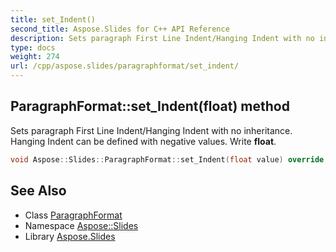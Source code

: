 ```yaml
---
title: set_Indent()
second_title: Aspose.Slides for C++ API Reference
description: Sets paragraph First Line Indent/Hanging Indent with no inheritance. Hanging Indent can be defined with negative values. Write float.
type: docs
weight: 274
url: /cpp/aspose.slides/paragraphformat/set_indent/
---
```

## ParagraphFormat::set_Indent(float) method


Sets paragraph First Line Indent/Hanging Indent with no inheritance. Hanging Indent can be defined with negative values. Write **float**.

```cpp
void Aspose::Slides::ParagraphFormat::set_Indent(float value) override
```

## See Also

* Class [ParagraphFormat](./)
* Namespace [Aspose::Slides](../)
* Library [Aspose.Slides](../../)